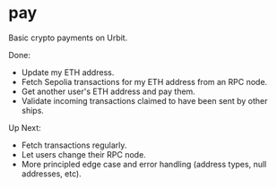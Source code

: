 # pay

Basic crypto payments on Urbit.

Done:

- Update my ETH address.
- Fetch Sepolia transactions for my ETH address from an RPC node.
- Get another user's ETH address and pay them.
- Validate incoming transactions claimed to have been sent by other ships.

Up Next:

- Fetch transactions regularly.
- Let users change their RPC node.
- More principled edge case and error handling (address types, null addresses, etc).